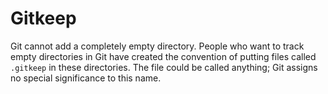 # Gitkeep

Git cannot add a completely empty directory. People who want to track empty directories in Git have
created the convention of putting files called `.gitkeep` in these directories. The file could be
called anything; Git assigns no special significance to this name.
